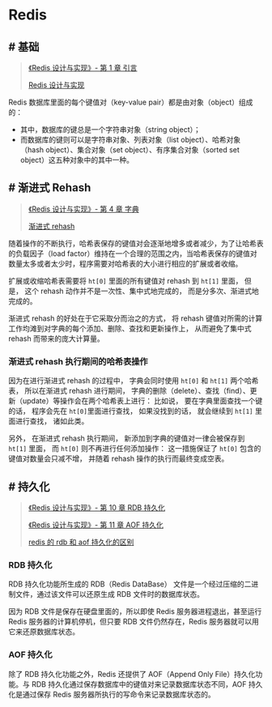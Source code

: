 # Redis

## # 基础

> [《Redis 设计与实现》- 第 1 章 引言](https://book.douban.com/subject/25900156/)
>
> [Redis 设计与实现](http://redisbook.com/)

Redis 数据库里面的每个键值对（key-value pair）都是由对象（object）组成的：

- 其中，数据库的键总是一个字符串对象（string object）；
- 而数据库的键则可以是字符串对象、列表对象（list object）、哈希对象（hash object）、集合对象（set object）、有序集合对象（sorted set object）这五种对象中的其中一种。

## # 渐进式 Rehash

> [《Redis 设计与实现》- 第 4 章 字典](https://book.douban.com/subject/25900156/)
>
> [渐进式 rehash](http://redisbook.com/preview/dict/incremental_rehashing.html)

随着操作的不断执行，哈希表保存的键值对会逐渐地增多或者减少，为了让哈希表的负载因子（load factor）维持在一个合理的范围之内，当哈希表保存的键值对数量太多或者太少时，程序需要对哈希表的大小进行相应的扩展或者收缩。

扩展或收缩哈希表需要将 `ht[0]` 里面的所有键值对 rehash 到 `ht[1]` 里面， 但是， 这个 rehash 动作并不是一次性、集中式地完成的， 而是分多次、渐进式地完成的。

渐进式 rehash 的好处在于它采取分而治之的方式， 将 rehash 键值对所需的计算工作均滩到对字典的每个添加、删除、查找和更新操作上， 从而避免了集中式 rehash 而带来的庞大计算量。

### 渐进式 rehash 执行期间的哈希表操作

因为在进行渐进式 rehash 的过程中， 字典会同时使用 `ht[0]` 和 `ht[1]` 两个哈希表， 所以在渐进式 rehash 进行期间， 字典的删除（delete）、查找（find）、更新（update）等操作会在两个哈希表上进行： 比如说， 要在字典里面查找一个键的话， 程序会先在 `ht[0]`里面进行查找， 如果没找到的话， 就会继续到 `ht[1]` 里面进行查找， 诸如此类。

另外， 在渐进式 rehash 执行期间， 新添加到字典的键值对一律会被保存到 `ht[1]` 里面， 而 `ht[0]` 则不再进行任何添加操作： 这一措施保证了 `ht[0]` 包含的键值对数量会只减不增， 并随着 rehash 操作的执行而最终变成空表。

## # 持久化

> [《Redis 设计与实现》- 第 10 章 RDB 持久化](https://book.douban.com/subject/25900156/)
>
> [《Redis 设计与实现》- 第 11 章 AOF 持久化](https://book.douban.com/subject/25900156/)
>
> [redis 的 rdb 和 aof 持久化的区别](https://blog.csdn.net/jackpk/article/details/30073097)

### RDB 持久化

RDB 持久化功能所生成的 RDB（Redis DataBase） 文件是一个经过压缩的二进制文件，通过该文件可以还原生成 RDB 文件时的数据库状态。

因为 RDB 文件是保存在硬盘里面的，所以即使 Redis 服务器进程退出，甚至运行 Redis 服务器的计算机停机，但只要 RDB 文件仍然存在，Redis 服务器就可以用它来还原数据库状态。

### AOF 持久化

除了 RDB 持久化功能之外，Redis 还提供了 AOF（Append Only File）持久化功能。与 RDB 持久化通过保存数据库中的键值对来记录数据库状态不同，AOF 持久化是通过保存 Redis 服务器所执行的写命令来记录数据库状态的。